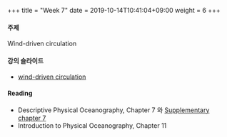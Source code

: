 +++
title = "Week 7"
date =  2019-10-14T10:41:04+09:00
weight = 6
+++

#### 주제

Wind-driven circulation

#### 강의 슬라이드

+ [wind-driven circulation](https://yscec.yonsei.ac.kr/mod/lcms/download.php?id=1503809&fileid=487326)

#### Reading
+ Descriptive Physical Oceanography, Chapter 7 와 [Supplementary chapter 7](https://booksite.elsevier.com/DPO/chapter7.php)
+ Introduction to Physical Oceanography, Chapter 11
